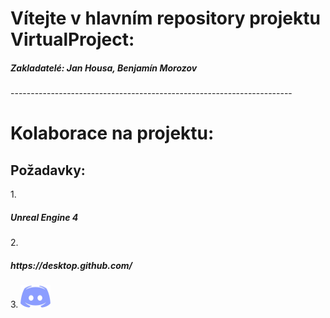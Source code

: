 <h1>Vítejte v hlavním repository projektu <b>VirtualProject</b>:</h1>
<h5>Zakladatelé: <b>Jan Housa</b>, <b>Benjamín Morozov</b></h5>
----------------------------------------------------------------------
<h1>Kolaborace na projektu:</h1>
<h2>Požadavky:</h2>
1.<h5>Unreal Engine 4</h5>
2.<h5>https://desktop.github.com/</h5>
3.
<a href="https://discord.gg/K4w3wva"><img src="/discord.png"></a></img>

